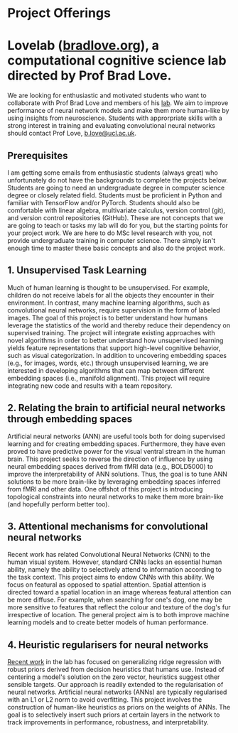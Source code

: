 # Project Offerings

# Lovelab ([bradlove.org](http://bradlove.org)), a computational cognitive science lab directed by Prof Brad Love.


We are looking for enthusiastic and motivated students who want to collaborate with Prof Brad Love and members of his [lab](http://bradlove.org). We aim to improve performance of neural network models and make them more human-like by using insights from neuroscience. Students with approrpriate skills with a strong interest in training and evaluating convolutional neural networks should contact Prof Love, b.love@ucl.ac.uk.

## Prerequisites

I am getting some emails from enthusiastic students (always great) who unfortunately do not have the backgrounds to complete the projects below. Students are going to need an undergraduate degree in computer science degree or closely related field. Students must be proficient in Python and familiar with TensorFlow and/or PyTorch. Students should also be comfortable with linear algebra, multivariate calculus, version control (git), and version control repositories (GitHub). These are not concepts that we are going to teach or tasks my lab will do for you, but the starting points for your project work. We are here to do MSc level research with you, not provide undergraduate training in computer science. There simply isn't enough time to master these basic concepts and also do the project work.

## 1. Unsupervised Task Learning 
Much of human learning is thought to be unsupervised. For example, children do not receive labels for all the objects they encounter in their environment. In contrast, many machine learning algorithms, such as convolutional neural networks, require supervision in the form of labeled images. The goal of this project is to better understand how humans leverage the statistics of the world and thereby reduce their dependency on supervised training. The project will integrate existing approaches with novel algorithms in order to better understand how unsupervised learning yields feature representations that support high-level cognitive behavior, such as visual categorization. In addition to uncovering embedding spaces (e.g., for images, words, etc.) through unsupervised learning, we are interested in developing algorithms that can map between different embedding spaces (i.e., manifold alignment). This project will require integrating new code and results with a team repository.

## 2. Relating the brain to artificial neural networks through embedding spaces
Artificial neural networks (ANN) are useful tools both for doing supervised learning and for creating embedding spaces. Furthermore, they have even proved to have predictive power for the visual ventral stream in the human brain. This project seeks to reverse the direction of influence by using neural embedding spaces derived from fMRI data (e.g., BOLD5000) to improve the interpretability of ANN solutions. Thus, the goal is to tune ANN solutions to be more brain-like by leveraging embedding spaces inferred from fMRI and other data. One offshot of this project is introducing topological constraints into neural networks to make them more brain-like (and hopefully perform better too).

## 3. Attentional mechanisms for convolutional neural networks
Recent work has related Convolutional Neural Networks (CNN) to the human visual system. However, standard CNNs lacks an essential human ability, namely the ability to selectively attend to information according to the task context. This project aims to endow CNNs with this ability. We focus on featural as opposed to spatial attention. Spatial attention is directed toward a spatial location in an image whereas featural attention can be more diffuse. For example, when searching for one's dog, one may be more sensitive to features that reflect the colour and texture of the dog's fur irrespective of location. The general project aim is to both improve machine learning models and to create better models of human performance.

## 4. Heuristic regularisers for neural networks
[Recent work](https://arxiv.org/abs/2010.02610) in the lab has focused on generalizing ridge regression with robust priors derived from decision heuristics that humans use. Instead of centering a model's solution on the zero vector, heuristics suggest other sensible targets. Our approach is readily extended to the regularisation of neural networks. Artificial neural networks (ANNs) are typically regularised with an L1 or L2 norm to avoid overfitting. This project involves the construction of human-like heuristics as priors on the weights of ANNs. The goal is to selectively insert such priors at certain layers in the network to track improvements in performance, robustness, and interpretability.
